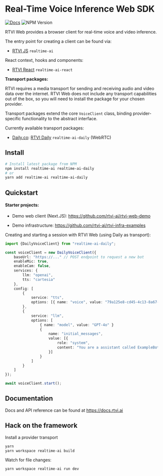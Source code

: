 # Real-Time Voice Inference Web SDK

[![Docs](https://img.shields.io/badge/documentation-blue)](https://docs.rtvi.ai)
![NPM Version](https://img.shields.io/npm/v/realtime-ai)

RTVI Web provides a browser client for real-time voice and video inference.

The entry point for creating a client can be found via:

- [RTVI JS](/rtvi-client-js/) `realtime-ai`

React context, hooks and components:

- [RTVI React](/rtvi-client-react/) `realtime-ai-react`

**Transport packages:**

RTVI requires a media transport for sending and receiving audio and video data over the internet. RTVI Web does not include any transport capabilities out of the box, so you will need to install the package for your chosen provider.

Transport packages extend the core `VoiceClient` class, binding provider-specific functionality to the abstract interface.

Currently available transport packages:

- [Daily.co](https://www.daily.co): [RTVI Daily](/rtvi-client-js-daily/) `realtime-ai-daily` (WebRTC)

## Install

```bash
# Install latest package from NPM
npm install realtime-ai realtime-ai-daily
# or 
yarn add realtime-ai realtime-ai-daily
```

## Quickstart

#### Starter projects:

- Demo web client (Next.JS): https://github.com/rtvi-ai/rtvi-web-demo

- Demo infrastructure: https://github.com/rtvi-ai/rtvi-infra-examples

Creating and starting a session with RTVI Web (using Daily as transport):

```typescript
import {DailyVoiceClient} from "realtime-ai-daily";

const voiceClient = new DailyVoiceClient({
    baseUrl: "https://..." // POST endpoint to request a new bot
    enableMic: true,
    enableCam: false,
    services: {
        llm: "openai",
        tts: "cartesia"
    },
    config: [
        {
            service: "tts",
            options: [{ name: "voice", value: "79a125e8-cd45-4c13-8a67-188112f4dd22" }],
        },
        {
            service: "llm",
            options: [
                { name: "model", value: "GPT-4o" }
                {
                    name: "initial_messages",
                    value: [{
                        role: "system",
                        content: "You are a assistant called ExampleBot. You can ask me anything. Keep responses brief and legible. Introduce yourself first."
                    }]
                }
            ]
        }
    ]
});

await voiceClient.start();

```

## Documentation

Docs and API reference can be found at https://docs.rtvi.ai

## Hack on the framework

Install a provider transport

```bash
yarn
yarn workspace realtime-ai build
```

Watch for file changes:

```bash
yarn workspace realtime-ai run dev
```



